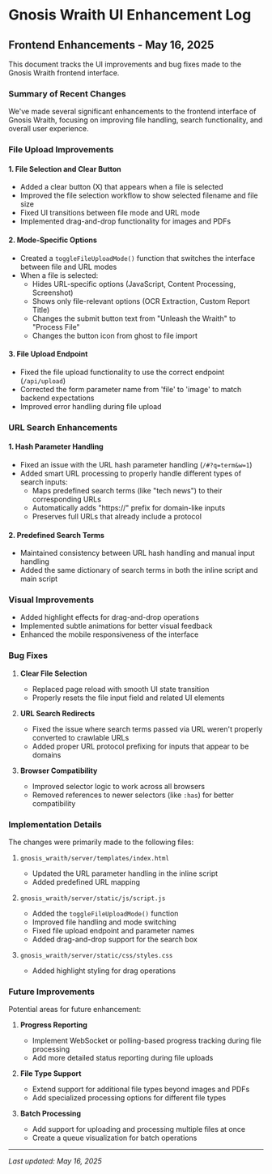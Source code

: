 # Gnosis Wraith UI Enhancement Log

## Frontend Enhancements - May 16, 2025

This document tracks the UI improvements and bug fixes made to the Gnosis Wraith frontend interface.

### Summary of Recent Changes

We've made several significant enhancements to the frontend interface of Gnosis Wraith, focusing on improving file handling, search functionality, and overall user experience.

### File Upload Improvements

#### 1. File Selection and Clear Button
- Added a clear button (X) that appears when a file is selected
- Improved the file selection workflow to show selected filename and file size
- Fixed UI transitions between file mode and URL mode
- Implemented drag-and-drop functionality for images and PDFs

#### 2. Mode-Specific Options
- Created a `toggleFileUploadMode()` function that switches the interface between file and URL modes
- When a file is selected:
  - Hides URL-specific options (JavaScript, Content Processing, Screenshot)
  - Shows only file-relevant options (OCR Extraction, Custom Report Title)
  - Changes the submit button text from "Unleash the Wraith" to "Process File"
  - Changes the button icon from ghost to file import

#### 3. File Upload Endpoint
- Fixed the file upload functionality to use the correct endpoint (`/api/upload`)
- Corrected the form parameter name from 'file' to 'image' to match backend expectations
- Improved error handling during file upload

### URL Search Enhancements

#### 1. Hash Parameter Handling
- Fixed an issue with the URL hash parameter handling (`/#?q=term&w=1`)
- Added smart URL processing to properly handle different types of search inputs:
  - Maps predefined search terms (like "tech news") to their corresponding URLs
  - Automatically adds "https://" prefix for domain-like inputs
  - Preserves full URLs that already include a protocol

#### 2. Predefined Search Terms
- Maintained consistency between URL hash handling and manual input handling
- Added the same dictionary of search terms in both the inline script and main script

### Visual Improvements

- Added highlight effects for drag-and-drop operations
- Implemented subtle animations for better visual feedback
- Enhanced the mobile responsiveness of the interface

### Bug Fixes

1. **Clear File Selection**
   - Replaced page reload with smooth UI state transition
   - Properly resets the file input field and related UI elements

2. **URL Search Redirects**
   - Fixed the issue where search terms passed via URL weren't properly converted to crawlable URLs
   - Added proper URL protocol prefixing for inputs that appear to be domains

3. **Browser Compatibility**
   - Improved selector logic to work across all browsers
   - Removed references to newer selectors (like `:has`) for better compatibility

### Implementation Details

The changes were primarily made to the following files:

1. `gnosis_wraith/server/templates/index.html`
   - Updated the URL parameter handling in the inline script
   - Added predefined URL mapping

2. `gnosis_wraith/server/static/js/script.js`
   - Added the `toggleFileUploadMode()` function
   - Improved file handling and mode switching
   - Fixed file upload endpoint and parameter names
   - Added drag-and-drop support for the search box

3. `gnosis_wraith/server/static/css/styles.css`
   - Added highlight styling for drag operations

### Future Improvements

Potential areas for future enhancement:

1. **Progress Reporting**
   - Implement WebSocket or polling-based progress tracking during file processing
   - Add more detailed status reporting during file uploads

2. **File Type Support**
   - Extend support for additional file types beyond images and PDFs
   - Add specialized processing options for different file types

3. **Batch Processing**
   - Add support for uploading and processing multiple files at once
   - Create a queue visualization for batch operations

---

*Last updated: May 16, 2025*